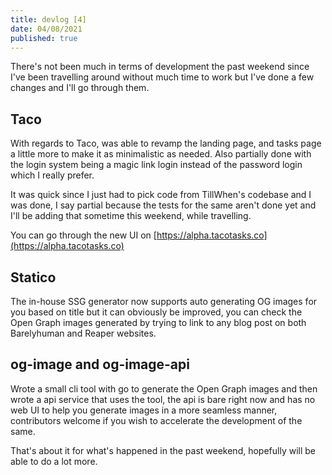 ```yaml
---
title: devlog [4]
date: 04/08/2021
published: true
---
```


There's not been much in terms of development the past weekend since I've been travelling around without much time to work but I've done a few changes and I'll go through them.

## Taco

With regards to Taco, was able to revamp the landing page, and tasks page a little more to make it as minimalistic as needed. Also partially done with the login system being a magic link login instead of the password login which I really prefer.

It was quick since I just had to pick code from TillWhen's codebase and I was done, I say partial because the tests for the same aren't done yet and I'll be adding that sometime this weekend, while travelling.

You can go through the new UI on
[https://alpha.tacotasks.co](https://alpha.tacotasks.co)

## Statico

The in-house SSG generator now supports auto generating OG images for you based on title but it can obviously be improved, you can check the Open Graph images generated by trying to link to any blog post on both Barelyhuman and Reaper websites.

## og-image and og-image-api

Wrote a small cli tool with go to generate the Open Graph images and then wrote a api service that uses the tool, the api is bare right now and has no web UI to help you generate images in a more seamless manner, contributors welcome if you wish to accelerate the development of the same.

That's about it for what's happened in the past weekend, hopefully will be able to do a lot more.
